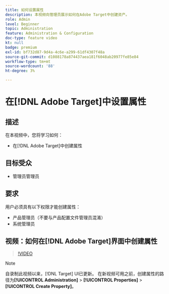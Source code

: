 ```yaml
---
title: 如何设置属性
description: 本视频向管理员展示如何在Adobe Target中创建资产。
role: Admin
level: Beginner
topic: Administration
feature: Administration & Configuration
doc-type: feature video
kt: null
badge: premium
exl-id: bf732d87-9d4a-4c6e-a299-61df4307f48a
source-git-commit: d1088178a874437aea181f6048ab20977fe85e84
workflow-type: tm+mt
source-wordcount: '88'
ht-degree: 3%

---
```


# 在[!DNL Adobe Target]中设置属性

## 描述

在本视频中，您将学习如何：

* 在[!DNL Adobe Target]中创建属性

## 目标受众

* 管理员管理员

## 要求

用户必须具有以下权限才能创建属性：

* 产品管理员（不要与产品配置文件管理员混淆）
* 系统管理员

## 视频：如何在[!DNL Adobe Target]界面中创建属性

>[!VIDEO](https://video.tv.adobe.com/v/18990/?quality=12)

>[!NOTE]
>
>自录制此视频以来，[!DNL Target] UI已更新。 在新视频可用之前，创建属性的路径为&#x200B;**[!UICONTROL Administration]** > **[!UICONTROL Properties]** > **[!UICONTROL Create Property]**。